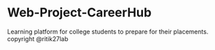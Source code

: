 # Web-Project-CareerHub

Learning platform for college students to prepare for their placements.
copyright @ritik27lab
